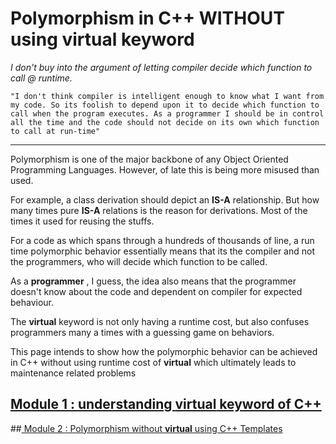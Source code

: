 # Polymorphism in C++ __WITHOUT__ using virtual keyword

_I don't buy into the argument of letting compiler decide which function to call @ runtime._

`"I don't think compiler is intelligent enough to know what I want from my code. So its foolish to depend upon it to decide which function to call when the program executes. As a programmer I should be in control all the time and the code should not decide on its own which function to call at run-time"
`
______________________________________________________________________________________________________________________________
Polymorphism is one of the major backbone of any Object Oriented Programming Languages. However, of late this is being more misused than used.

For example, a class derivation should depict an __IS-A__ relationship. But how many times pure __IS-A__ relations is the reason for derivations. Most of the times it used for reusing the stuffs.

For a code as which spans through a hundreds of thousands of line, a run time polymorphic behavior essentially means that its the compiler and not the programmers, who will decide which function to be called.

As a __programmer__ , I guess, the idea also means that the programmer doesn't know about the code and dependent on compiler for expected behaviour.

The __virtual__ keyword is not only having a runtime cost, but also confuses programmers many a times with a guessing game on behaviors.

This page intends to show how the polymorphic behavior can be achieved in C++ without using runtime cost of __virtual__ which ultimately leads to maintenance related problems

## [ Module 1 : understanding __virtual__ keyword of C++](https://github.com/9lean/CPlusPlus_Polymorphism_Without_Virtual/tree/master/WhatVirtualDoes)


##[ Module 2 : Polymorphism without __virtual__ using C++ Templates](https://github.com/9lean/CPlusPlus_Polymorphism_Without_Virtual/tree/master/PolymorphismWithoutVirtual)
